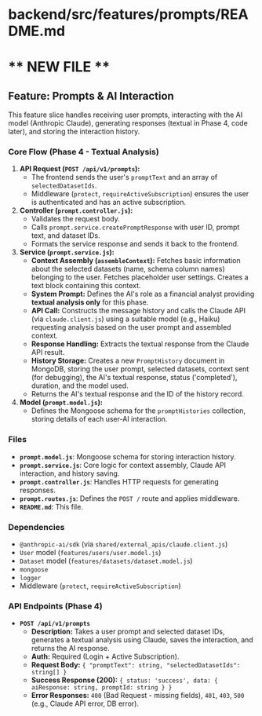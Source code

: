 # backend/src/features/prompts/README.md
# ** NEW FILE **

## Feature: Prompts & AI Interaction

This feature slice handles receiving user prompts, interacting with the AI model (Anthropic Claude), generating responses (textual in Phase 4, code later), and storing the interaction history.

### Core Flow (Phase 4 - Textual Analysis)

1.  **API Request (`POST /api/v1/prompts`):**
    *   The frontend sends the user's `promptText` and an array of `selectedDatasetIds`.
    *   Middleware (`protect`, `requireActiveSubscription`) ensures the user is authenticated and has an active subscription.
2.  **Controller (`prompt.controller.js`):**
    *   Validates the request body.
    *   Calls `prompt.service.createPromptResponse` with user ID, prompt text, and dataset IDs.
    *   Formats the service response and sends it back to the frontend.
3.  **Service (`prompt.service.js`):**
    *   **Context Assembly (`assembleContext`):** Fetches basic information about the selected datasets (name, schema column names) belonging to the user. Fetches placeholder user settings. Creates a text block containing this context.
    *   **System Prompt:** Defines the AI's role as a financial analyst providing **textual analysis only** for this phase.
    *   **API Call:** Constructs the message history and calls the Claude API (via `claude.client.js`) using a suitable model (e.g., Haiku) requesting analysis based on the user prompt and assembled context.
    *   **Response Handling:** Extracts the textual response from the Claude API result.
    *   **History Storage:** Creates a new `PromptHistory` document in MongoDB, storing the user prompt, selected datasets, context sent (for debugging), the AI's textual response, status ('completed'), duration, and the model used.
    *   Returns the AI's textual response and the ID of the history record.
4.  **Model (`prompt.model.js`):**
    *   Defines the Mongoose schema for the `promptHistories` collection, storing details of each user-AI interaction.

### Files

*   **`prompt.model.js`**: Mongoose schema for storing interaction history.
*   **`prompt.service.js`**: Core logic for context assembly, Claude API interaction, and history saving.
*   **`prompt.controller.js`**: Handles HTTP requests for generating responses.
*   **`prompt.routes.js`**: Defines the `POST /` route and applies middleware.
*   **`README.md`**: This file.

### Dependencies

*   `@anthropic-ai/sdk` (via `shared/external_apis/claude.client.js`)
*   `User` model (`features/users/user.model.js`)
*   `Dataset` model (`features/datasets/dataset.model.js`)
*   `mongoose`
*   `logger`
*   Middleware (`protect`, `requireActiveSubscription`)

### API Endpoints (Phase 4)

*   **`POST /api/v1/prompts`**
    *   **Description:** Takes a user prompt and selected dataset IDs, generates a textual analysis using Claude, saves the interaction, and returns the AI response.
    *   **Auth:** Required (Login + Active Subscription).
    *   **Request Body:** `{ "promptText": string, "selectedDatasetIds": string[] }`
    *   **Success Response (200):** `{ status: 'success', data: { aiResponse: string, promptId: string } }`
    *   **Error Responses:** `400` (Bad Request - missing fields), `401`, `403`, `500` (e.g., Claude API error, DB error).